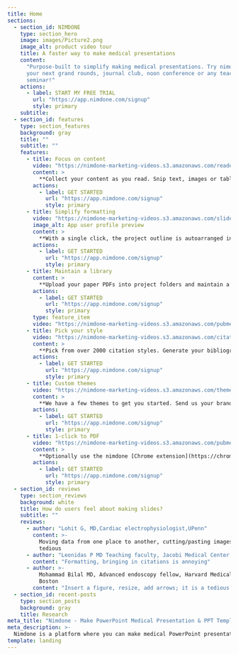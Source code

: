 ```yaml
---
title: Home
sections:
  - section_id: NIMDONE
    type: section_hero
    image: images/Picture2.png
    image_alt: product video tour
    title: A faster way to make medical presentations
    content:
      "Purpose-built to simplify making medical presentations. Try nimdone for
      your next grand rounds, journal club, noon conference or any teaching
      seminar!"
    actions:
      - label: START MY FREE TRIAL
        url: "https://app.nimdone.com/signup"
        style: primary
    subtitle:
  - section_id: features
    type: section_features
    background: gray
    title: ""
    subtitle: ""
    features:
      - title: Focus on content
        video: "https://nimdone-marketing-videos.s3.amazonaws.com/reader-and-outline-view.mp4"
        content: >
          **Collect your content as you read. Snip text, images or tables on the PDF and nimdone will import it on to the project outline along with the citation.**
        actions:
          - label: GET STARTED
            url: "https://app.nimdone.com/signup"
            style: primary
      - title: Simplify formatting
        video: "https://nimdone-marketing-videos.s3.amazonaws.com/slide-view.mp4"
        image_alt: App user profile preview
        content: >
          **With a single click, the project outline is autoarranged into an organized slides that can be exported as a PowerPoint presentation.**
        actions:
          - label: GET STARTED
            url: "https://app.nimdone.com/signup"
            style: primary
      - title: Maintain a library
        content: >
          **Upload your paper PDFs into project folders and maintain a library that can be accessed anytime and from anywhere.**
        actions:
          - label: GET STARTED
            url: "https://app.nimdone.com/signup"
            style: primary
        type: feature_item
        video: "https://nimdone-marketing-videos.s3.amazonaws.com/pubmed-organize.mp4"
      - title: Pick your style
        video: "https://nimdone-marketing-videos.s3.amazonaws.com/citation-styles.mov"
        content: >
          **Pick from over 2000 citation styles. Generate your bibliography just the way you like it. Whether it's MLA, APA or Chicago styles, we have you covered.**
        actions:
          - label: GET STARTED
            url: "https://app.nimdone.com/signup"
            style: primary
      - title: Custom themes
        video: "https://nimdone-marketing-videos.s3.amazonaws.com/themes_small.m4v"
        content: >
          **We have a few themes to get you started. Send us your brand/company/institutional theme and we'll get them added.**
        actions:
          - label: GET STARTED
            url: "https://app.nimdone.com/signup"
            style: primary
      - title: 1-click to PDF
        video: "https://nimdone-marketing-videos.s3.amazonaws.com/pubmed-saved.mp4"
        content: >
          **Optionally use the nimdone [Chrome extension](https://chrome.google.com/webstore/detail/nimdone/cnhjemplokjcfmedeffljeljjgkdbihl) while you search PubMed and we will extract the PDF avoiding multiple clicks.**
        actions:
          - label: GET STARTED
            url: "https://app.nimdone.com/signup"
            style: primary
  - section_id: reviews
    type: section_reviews
    background: white
    title: How do users feel about making slides?
    subtitle: ""
    reviews:
      - author: "Lohit G, MD,Cardiac electrophysiologist,UPenn"
        content: >-
          Moving data from one place to another, cutting/pasting images is very
          tedious
      - author: "Leonidas P MD Teaching faculty, Jacobi Medical Center, New York"
        content: "Formatting, bringing in citations is annoying"
      - author: >-
          Mohammad Bilal MD, Advanced endoscopy fellow, Harvard Medical School,
          Boston
        content: "Insert a figure, resize, add arrows; it is a tedious process"
  - section_id: recent-posts
    type: section_posts
    background: gray
    title: Research
meta_title: "Nimdone - Make PowerPoint Medical Presentation & PPT Templates"
meta_description: >-
  Nimdone is a platform where you can make medical PowerPoint presentation templates. We offer animated medical, doctor, healthcare, and hospital PowerPoint and ppt templates. You can get a new search experience within PubMed and makes your own professional-looking PowerPoint medical presentation templates.
template: landing
---
```

